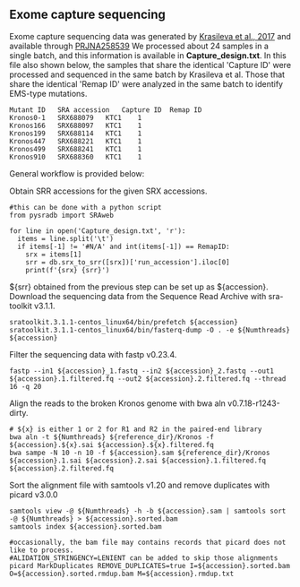 ## Exome capture sequencing

Exome capture sequencing data was generated by [Krasileva et al., 2017](https://www.pnas.org/doi/10.1073/pnas.1619268114) and available through [PRJNA258539](https://www.ncbi.nlm.nih.gov/sra?linkname=bioproject_sra_all&from_uid=258539) We processed about 24 samples in a single batch, and this information is available in **Capture_design.txt**. In this file also shown below, the samples that share the identical 'Capture ID' were processed and sequenced in the same batch by Krasileva et al. Those that share the identical 'Remap ID' were analyzed in the same batch to identify EMS-type mutations. 

```
Mutant ID	SRA accession	Capture ID	Remap ID
Kronos0-1	SRX688079	KTC1	1
Kronos166	SRX688097	KTC1	1
Kronos199	SRX688114	KTC1	1
Kronos447	SRX688221	KTC1	1
Kronos499	SRX688241	KTC1	1
Kronos910	SRX688360	KTC1	1
```

General workflow is provided below:

Obtain SRR accessions for the given SRX accessions.
```
#this can be done with a python script
from pysradb import SRAweb

for line in open('Capture_design.txt', 'r'):
  items = line.split('\t')
  if items[-1] != '#N/A' and int(items[-1]) == RemapID:
    srx = items[1]
    srr = db.srx_to_srr([srx])['run_accession'].iloc[0]
    print(f'{srx} {srr}')
```


${srr} obtained from the previous step can be set up as ${accession}. Download the sequencing data from the Sequence Read Archive with sra-toolkit v3.1.1. 
```
sratoolkit.3.1.1-centos_linux64/bin/prefetch ${accession}
sratoolkit.3.1.1-centos_linux64/bin/fasterq-dump -O . -e ${Numthreads} ${accession}
```

Filter the sequencing data with fastp v0.23.4.
```
fastp --in1 ${accession}_1.fastq --in2 ${accession}_2.fastq --out1 ${accession}.1.filtered.fq --out2 ${accession}.2.filtered.fq --thread 16 -q 20
```

Align the reads to the broken Kronos genome with bwa aln v0.7.18-r1243-dirty.
```
# ${x} is either 1 or 2 for R1 and R2 in the paired-end library
bwa aln -t ${Numthreads} ${reference_dir}/Kronos -f ${accession}.${x}.sai ${accession}.${x}.filtered.fq
bwa sampe -N 10 -n 10 -f ${accession}.sam ${reference_dir}/Kronos ${accession}.1.sai ${accession}.2.sai ${accession}.1.filtered.fq ${accession}.2.filtered.fq
```

Sort the alignment file with samtools v1.20 and remove duplicates with picard v3.0.0
```
samtools view -@ ${Numthreads} -h -b ${accession}.sam | samtools sort -@ ${Numthreads} > ${accession}.sorted.bam
samtools index ${accession}.sorted.bam

#occasionally, the bam file may contains records that picard does not like to process.
#ALIDATION_STRINGENCY=LENIENT can be added to skip those alignments
picard MarkDuplicates REMOVE_DUPLICATES=true I=${accession}.sorted.bam O=${accession}.sorted.rmdup.bam M=${accession}.rmdup.txt
```



